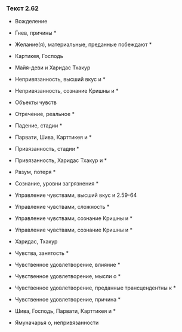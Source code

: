 ### Текст 2.62

- Вожделение

- Гнев, причины *

- Желание(я), материальные, преданные побеждают *

- Картикея, Господь

- Майя-деви и Харидас Тхакур

- Непривязанность, высший вкус и *

- Непривязанность, сознание Кришны и *

- Объекты чувств

- Отречение, реальное *

- Падение, стадии *

- Парвати, Шива, Карттикея и *

- Привязанность, стадии *

- Привязанность, Харидас Тхакур и *

- Разум, потеря *

- Сознание, уровни загрязнения *

- Управление чувствами, высший вкус и 2.59-64

- Управление чувствами, сложность *

- Управление чувствами, сознание Кришны и *

- Управление чувствами, сознание Кришны и *

- Харидас, Тхакур

- Чувства, занятость *

- Чувственное удовлетворение, влияние *

- Чувственное удовлетворение, мысли о *

- Чувственное удовлетворение, преданные трансцендентны к *

- Чувственное удовлетворение, причина *

- Шива, Господь, Парвати, Карттикея и *

- Ямуначарья о, непривязанности
	
